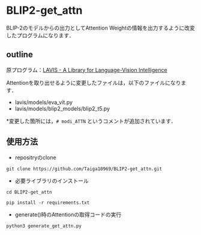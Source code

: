 # BLIP2-get_attn
BLIP-2のモデルからの出力としてAttention Weightの情報を出力するように改変したプログラムになります．<br>

## outline
原プログラム：[LAVIS - A Library for Language-Vision Intelligence](https://github.com/salesforce/LAVIS)<br>

Attentionを取り出せるように変更したファイルは，以下のファイルになります．<br>
- lavis/models/eva_vit.py
- lavis/models/blip2_models/blip2_t5.py

*変更した箇所には，`# modi_ATTN` というコメントが追加されています．



## 使用方法
- repositryのclone
```
git clone https://github.com/Taiga10969/BLIP2-get_attn.git
```
- 必要ライブラリのインストール
```
cd BLIP2-get_attn
```
```
pip install -r requirements.txt
```
- generate()時のAttentionの取得コードの実行
```
python3 generate_get_attn.py
```
